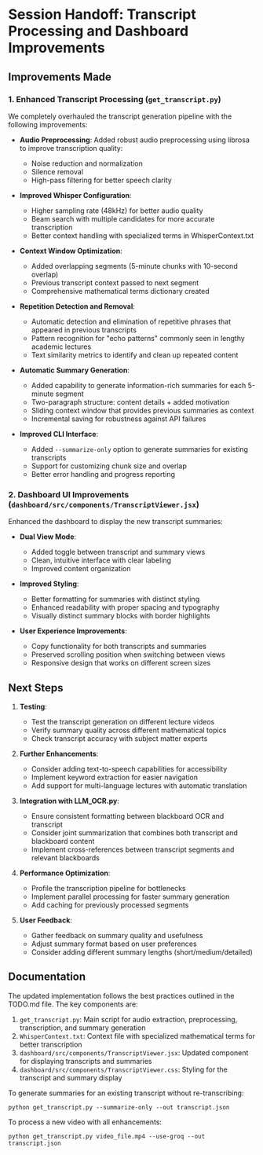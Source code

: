 # Session Handoff: Transcript Processing and Dashboard Improvements

## Improvements Made

### 1. Enhanced Transcript Processing (`get_transcript.py`)

We completely overhauled the transcript generation pipeline with the following improvements:

- **Audio Preprocessing**: Added robust audio preprocessing using librosa to improve transcription quality:
  - Noise reduction and normalization
  - Silence removal
  - High-pass filtering for better speech clarity

- **Improved Whisper Configuration**:
  - Higher sampling rate (48kHz) for better audio quality
  - Beam search with multiple candidates for more accurate transcription
  - Better context handling with specialized terms in WhisperContext.txt

- **Context Window Optimization**:
  - Added overlapping segments (5-minute chunks with 10-second overlap)
  - Previous transcript context passed to next segment
  - Comprehensive mathematical terms dictionary created

- **Repetition Detection and Removal**:
  - Automatic detection and elimination of repetitive phrases that appeared in previous transcripts
  - Pattern recognition for "echo patterns" commonly seen in lengthy academic lectures
  - Text similarity metrics to identify and clean up repeated content

- **Automatic Summary Generation**:
  - Added capability to generate information-rich summaries for each 5-minute segment
  - Two-paragraph structure: content details + added motivation
  - Sliding context window that provides previous summaries as context
  - Incremental saving for robustness against API failures

- **Improved CLI Interface**:
  - Added `--summarize-only` option to generate summaries for existing transcripts
  - Support for customizing chunk size and overlap
  - Better error handling and progress reporting

### 2. Dashboard UI Improvements (`dashboard/src/components/TranscriptViewer.jsx`)

Enhanced the dashboard to display the new transcript summaries:

- **Dual View Mode**:
  - Added toggle between transcript and summary views
  - Clean, intuitive interface with clear labeling
  - Improved content organization

- **Improved Styling**:
  - Better formatting for summaries with distinct styling
  - Enhanced readability with proper spacing and typography
  - Visually distinct summary blocks with border highlights

- **User Experience Improvements**:
  - Copy functionality for both transcripts and summaries
  - Preserved scrolling position when switching between views
  - Responsive design that works on different screen sizes

## Next Steps

1. **Testing**:
   - Test the transcript generation on different lecture videos
   - Verify summary quality across different mathematical topics
   - Check transcript accuracy with subject matter experts

2. **Further Enhancements**:
   - Consider adding text-to-speech capabilities for accessibility
   - Implement keyword extraction for easier navigation
   - Add support for multi-language lectures with automatic translation

3. **Integration with LLM_OCR.py**:
   - Ensure consistent formatting between blackboard OCR and transcript
   - Consider joint summarization that combines both transcript and blackboard content
   - Implement cross-references between transcript segments and relevant blackboards

4. **Performance Optimization**:
   - Profile the transcription pipeline for bottlenecks
   - Implement parallel processing for faster summary generation
   - Add caching for previously processed segments

5. **User Feedback**:
   - Gather feedback on summary quality and usefulness
   - Adjust summary format based on user preferences
   - Consider adding different summary lengths (short/medium/detailed)

## Documentation

The updated implementation follows the best practices outlined in the TODO.md file. The key components are:

1. `get_transcript.py`: Main script for audio extraction, preprocessing, transcription, and summary generation
2. `WhisperContext.txt`: Context file with specialized mathematical terms for better transcription
3. `dashboard/src/components/TranscriptViewer.jsx`: Updated component for displaying transcripts and summaries
4. `dashboard/src/components/TranscriptViewer.css`: Styling for the transcript and summary display

To generate summaries for an existing transcript without re-transcribing:
```
python get_transcript.py --summarize-only --out transcript.json
```

To process a new video with all enhancements:
```
python get_transcript.py video_file.mp4 --use-groq --out transcript.json
```
